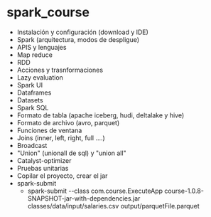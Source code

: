 # spark_course

- Instalación y configuración (download y IDE) 
- Spark (arquitectura, modos de despligue)
- APIS y lenguajes
- Map reduce
- RDD
- Acciones y trasnformaciones
- Lazy evaluation
- Spark UI
- Dataframes
- Datasets 
- Spark SQL
- Formato de tabla (apache iceberg, hudi, deltalake y hive)
- Formato de archivo (avro, parquet)
- Funciones de ventana
- Joins (inner, left, right, full ....)
- Broadcast
- "Union" (unionall de sql) y "union all"
- Catalyst-optimizer
- Pruebas unitarias
- Copilar el proyecto, crear el jar
- spark-submit
  - spark-submit --class com.course.ExecuteApp course-1.0.8-SNAPSHOT-jar-with-dependencies.jar classes/data/input/salaries.csv output/parquetFile.parquet


